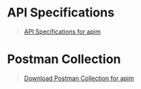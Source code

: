 # API Specifications

<!-- theme: info -->  
> [API Specifications for apim ](https://raw.githubusercontent.com/Fiserv/apim/develop/assets/APIM-APISpecs/fts-apim-swagger.zip)

 # Postman Collection

<!-- theme: info -->  
> [Download Postman Collection for apim ](https://raw.githubusercontent.com/Fiserv/apim/develop/assets/APIM-postman-collection/fts-apim-postman-collection.zip)
